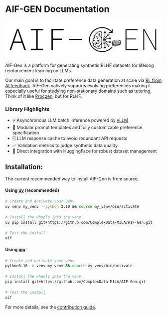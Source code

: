 # AIF-GEN Documentation

![image](./img/logo.svg)

AIF-Gen is a platform for generating synthetic RLHF datasets for lifelong reinforcement learning on LLMs.

Our main goal is to facilitate preference data generation at scale via [RL from AI feedback](https://arxiv.org/abs/2309.00267). AIF-Gen natively supports evolving preferences making it especially useful for studying non-stationary domains such as tutoring. Think of it like [Procgen](https://github.com/openai/procgen), but for RLHF.

### Library Highlights

- ⚡ Asynchronous LLM batch inference powered by [vLLM](https://github.com/vllm-project/vllm)
- 🔧 Modular prompt templates and fully customizable preference specification
- 🗄️ LLM response cache to avoid redundant API requests
- ✅ Validation metrics to judge synthetic data quality
- 🤗 Direct integration with HuggingFace for robust dataset management

## Installation:

The current recommended way to install AIF-Gen is from source.

#### Using [uv](https://docs.astral.sh/uv/) (recommended)

```sh
# Create and activate your venv
uv venv my_venv --python 3.10 && source my_venv/bin/activate

# Install the wheels into the venv
uv pip install git+https://github.com/ComplexData-MILA/AIF-Gen.git

# Test the install
aif
```

#### Using [pip](https://pip.pypa.io/en/stable/installation/)

```sh
# Create and activate your venv
python3.10 -m venv my_venv && source my_venv/bin/activate

# Install the wheels into the venv
pip install git+https://github.com/ComplexData-MILA/AIF-Gen.git

# Test the install
aif
```

For more details, see the [contribution guide](../.github/CONTRIBUTING.md).
